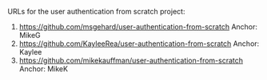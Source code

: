 URLs for the user authentication from scratch project:

1. https://github.com/msgehard/user-authentication-from-scratch Anchor: MikeG
2. https://github.com/KayleeRea/user-authentication-from-scratch Anchor: Kaylee
3. https://github.com/mikekauffman/user-authentication-from-scratch Anchor: MikeK
